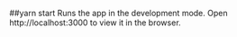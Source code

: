
##yarn start
Runs the app in the development mode.
Open http://localhost:3000 to view it in the browser.